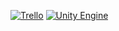 [![Trello](https://img.shields.io/badge/view%20progress%20on-trello-026AA7.svg)](https://trello.com/invite/b/Jkmd4Zff/a0cca4efc9257f197765d15444080817/pixisofttw)
[![Unity Engine](https://img.shields.io/badge/unity-publisher.portal-black.svg?style=flat&logo=unity&cacheSeconds=2592000)](https://publisher.unity.com/packages)

